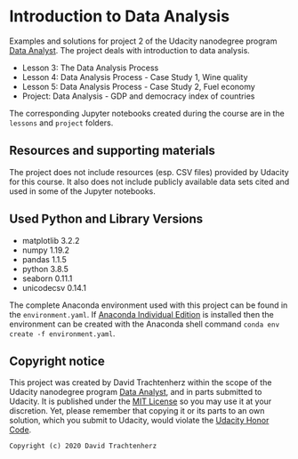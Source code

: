 # Introduction to Data Analysis

Examples and solutions for project 2 of the Udacity nanodegree program 
[Data Analyst](https://www.udacity.com/course/data-analyst-nanodegree--nd002). 
The project deals with introduction to data analysis. 

- Lesson 3: The Data Analysis Process
- Lesson 4: Data Analysis Process - Case Study 1, Wine quality
- Lesson 5: Data Analysis Process - Case Study 2, Fuel economy
- Project: Data Analysis - GDP and democracy index of countries
  
The corresponding Jupyter notebooks created during the course are in the `lessons` and `project` folders. 


## Resources and supporting materials

The project does not include resources (esp. CSV files) provided by Udacity for this course.
It also does not include publicly available data sets cited and used in some of the Jupyter notebooks.


## Used Python and Library Versions

- matplotlib 3.2.2
- numpy 1.19.2
- pandas 1.1.5
- python 3.8.5
- seaborn 0.11.1
- unicodecsv 0.14.1

The complete Anaconda environment used with this project can be found in the `environment.yaml`.
If [Anaconda Individual Edition](https://www.anaconda.com/products/individual) is installed
then the environment can be created with the Anaconda shell command `conda env create -f environment.yaml`.


## Copyright notice

This project was created by David Trachtenherz within the scope of the Udacity nanodegree program 
[Data Analyst](https://www.udacity.com/course/data-analyst-nanodegree--nd002), and in parts submitted to Udacity.
It is published under the [MIT License](https://opensource.org/licenses/MIT) so you may use it at your discretion. 
Yet, please remember that copying it or its parts to an own solution, which you submit to Udacity, 
would violate the [Udacity Honor Code](https://www.udacity.com/legal/en-eu/honor-code).

```
Copyright (c) 2020 David Trachtenherz
```